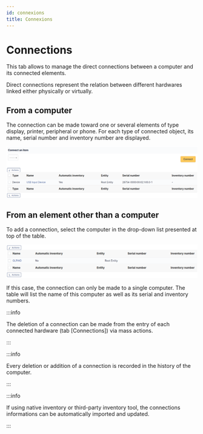 ```yaml
---
id: connexions
title: Connexions
---
```


# Connections

This tab allows to manage the direct connections between a computer and
its connected elements.

Direct connections represent the relation between different hardwares
linked either physically or virtually.

## From a computer

The connection can be made toward one or several elements of type
display, printer, peripheral or phone. For each type of connected
object, its name, serial number and inventory number are displayed.

![List of connections](../../../assets/modules/assets/images/connections_computer_list.png)

## From an element other than a computer

To add a connection, select the computer in the drop-down list presented
at top of the table.

![List of connections](../../../assets/modules/assets/images/connections_monitor_list.png)

If this case, the connection can only be made to a single computer. The
table will list the name of this computer as well as its serial and
inventory numbers.

:::info

The deletion of a connection can be made from the entry of each
connected hardware (tab [Connections]) via mass actions.

:::

:::info

Every deletion or addition of a connection is recorded in the history
of the computer.

:::

:::info

If using native inventory or third-party inventory tool, the
connections informations can be automatically imported and updated.

:::
